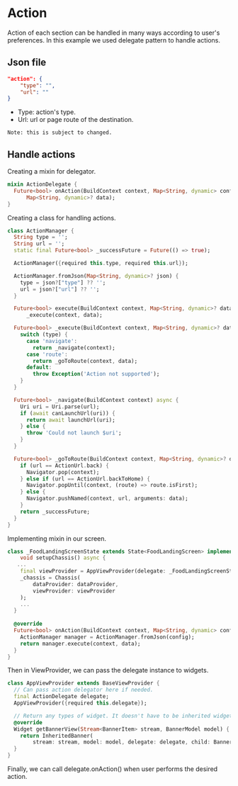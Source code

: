 # Action

Action of each section can be handled in many ways according to user's preferences. In this example we used delegate pattern to handle actions.

## Json file
```json
"action": {
    "type": "",
    "url": ""
}
```

- Type: action's type.
- Url: url or page route of the destination.

`Note: this is subject to changed.`


## Handle actions
Creating a mixin for delegator.
```dart
mixin ActionDelegate {
  Future<bool> onAction(BuildContext context, Map<String, dynamic> config,
      Map<String, dynamic>? data);
}
```

Creating a class for handling actions.
```dart
class ActionManager {
  String type = '';
  String url = '';
  static final Future<bool> _successFuture = Future(() => true);

  ActionManager({required this.type, required this.url});

  ActionManager.fromJson(Map<String, dynamic>? json) {
    type = json?["type"] ?? '';
    url = json?["url"] ?? '';
  }

  Future<bool> execute(BuildContext context, Map<String, dynamic>? data) async =>
      _execute(context, data);

  Future<bool> _execute(BuildContext context, Map<String, dynamic>? data) {
    switch (type) {
      case 'navigate':
        return _navigate(context);
      case 'route':
        return _goToRoute(context, data);
      default:
        throw Exception('Action not supported');
    }
  }

  Future<bool> _navigate(BuildContext context) async {
    Uri uri = Uri.parse(url);
    if (await canLaunchUrl(uri)) {
      return await launchUrl(uri);
    } else {
      throw 'Could not launch $uri';
    }
  }

  Future<bool> _goToRoute(BuildContext context, Map<String, dynamic>? data) async {
    if (url == ActionUrl.back) {
      Navigator.pop(context);
    } else if (url == ActionUrl.backToHome) {
      Navigator.popUntil(context, (route) => route.isFirst);
    } else {
      Navigator.pushNamed(context, url, arguments: data);
    }
    return _successFuture;
  }
}
```

Implementing mixin in our screen.
```dart
class _FoodLandingScreenState extends State<FoodLandingScreen> implements ActionDelegate {
    void setupChassis() async {
   ...
    final viewProvider = AppViewProvider(delegate: _FoodLandingScreenState());
    _chassis = Chassis(
        dataProvider: dataProvider,
        viewProvider: viewProvider
    );
    ...
  }
  
  @override
  Future<bool> onAction(BuildContext context, Map<String, dynamic> config, Map<String, dynamic>? data) {
    ActionManager manager = ActionManager.fromJson(config);
    return manager.execute(context, data);
  }
}
```

Then in ViewProvider, we can pass the delegate instance to widgets.
```dart
class AppViewProvider extends BaseViewProvider {
  // Can pass action delegator here if needed.
  final ActionDelegate delegate;
  AppViewProvider({required this.delegate});

  // Return any types of widget. It doesn't have to be inherited widget.
  @override
  Widget getBannerView(Stream<BannerItem> stream, BannerModel model) {
    return InheritedBanner(
        stream: stream, model: model, delegate: delegate, child: BannerView());
  }
}
```

Finally, we can call delegate.onAction() when user performs the desired action.

